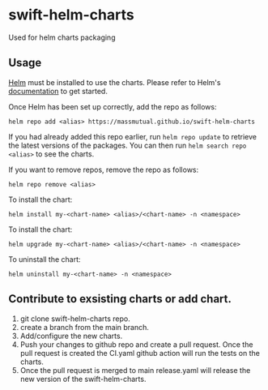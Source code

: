 # swift-helm-charts
Used for helm charts packaging 

## Usage

[Helm](https://helm.sh) must be installed to use the charts.  Please refer to
Helm's [documentation](https://helm.sh/docs) to get started.

Once Helm has been set up correctly, add the repo as follows:

    helm repo add <alias> https://massmutual.github.io/swift-helm-charts
  
If you had already added this repo earlier, run `helm repo update` to retrieve
the latest versions of the packages.  You can then run `helm search repo
<alias>` to see the charts.

If you want to remove repos, remove the repo as follows:

    helm repo remove <alias>

To install the <chart-name> chart:

    helm install my-<chart-name> <alias>/<chart-name> -n <namespace>

To install the <chart-name> chart:

    helm upgrade my-<chart-name> <alias>/<chart-name> -n <namespace>

  To uninstall the chart:

    helm uninstall my-<chart-name> -n <namespace>
    
 ## Contribute to exsisting charts or add chart.
    
   1. git clone swift-helm-charts repo.
   2. create a branch from the main branch.
   3. Add/configure the new charts.
   4. Push your changes to github repo and create a pull request. Once the pull request is created the CI.yaml github action will run the tests on the charts.
   5. Once the pull request is merged to main release.yaml will release the new version of the swift-helm-charts.
